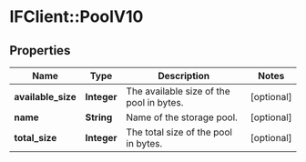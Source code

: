 # IFClient::PoolV10

## Properties
Name | Type | Description | Notes
------------ | ------------- | ------------- | -------------
**available_size** | **Integer** | The available size of the pool in bytes. | [optional] 
**name** | **String** | Name of the storage pool. | [optional] 
**total_size** | **Integer** | The total size of the pool in bytes. | [optional] 


